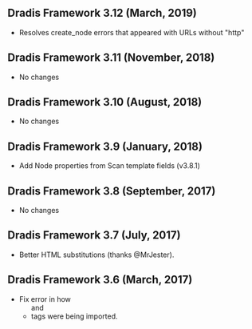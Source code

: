 ## Dradis Framework 3.12 (March, 2019) #

*   Resolves create_node errors that appeared with URLs without "http"


## Dradis Framework 3.11 (November, 2018) #

*   No changes


## Dradis Framework 3.10 (August, 2018) #

*   No changes


## Dradis Framework 3.9 (January, 2018) #

*   Add Node properties from Scan template fields (v3.8.1)


## Dradis Framework 3.8 (September, 2017) ##

*   No changes


## Dradis Framework 3.7 (July, 2017) ##

*   Better HTML substitutions (thanks @MrJester).


## Dradis Framework 3.6 (March, 2017) ##

*   Fix error in how <ul> and <li> tags were being imported.
